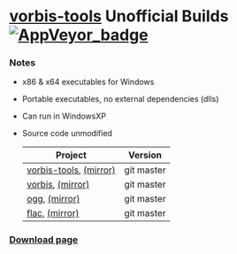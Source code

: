 ﻿# [vorbis-tools](https://xiph.org/vorbis/) Unofficial Builds [![AppVeyor_badge]][AppVeyor_link]

[AppVeyor_badge]: https://ci.appveyor.com/api/projects/status/github/Chocobo1/vorbis-tools_win32-build?branch=master&svg=true
[AppVeyor_link]: https://ci.appveyor.com/project/Chocobo1/vorbis-tools-win32-build


### Notes
* x86 & x64 executables for Windows
* Portable executables, no external dependencies (dlls)
* Can run in WindowsXP
* Source code unmodified

  | Project                                                                 | Version    |
  | ----------------------------------------------------------------------- | ---------- |
  | [vorbis-tools][vorbis-tools-link], [(mirror)][vorbis-tools-mirror-link] | git master |
  | [vorbis][vorbis-link], [(mirror)][vorbis-mirror-link]                   | git master |
  | [ogg][ogg-link], [(mirror)][ogg-mirror-link]                            | git master |
  | [flac][flac-link], [(mirror)][flac-mirror-link]                         | git master |

  [vorbis-tools-link]: https://git.xiph.org/?p=vorbis-tools.git
  [vorbis-tools-mirror-link]: https://github.com/xiph/vorbis-tools
  [vorbis-link]: https://git.xiph.org/?p=vorbis.git
  [vorbis-mirror-link]: https://github.com/xiph/vorbis
  [ogg-link]: https://git.xiph.org/?p=ogg.git
  [ogg-mirror-link]: https://github.com/xiph/ogg
  [flac-link]: https://git.xiph.org/?p=flac.git
  [flac-mirror-link]: https://github.com/xiph/flac


### [Download page](https://github.com/Chocobo1/vorbis-tools_win32-build/releases)
